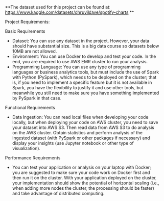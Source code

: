 **The dataset used for this project can be found at: https://www.kaggle.com/datasets/dhruvildave/spotify-charts
**

Project Requirements: 

Basic Requirements
* Dataset: You can use any dataset in the project. However, your data should have substantial size. This is a big data course so datasets below 10MB are not allowed. 
* Environment: You can use Docker to develop and test your code. In the end, you are required to use AWS EMR cluster to run your analysis.
* Programming Language: You can use any type of programming languages or business analytics tools, but must include the use of Spark with Python (PySpark), which needs to be deployed on the cluster; that is, if you need to implement a specific feature but it is not available in Spark, you have the flexibility to justify it and use other tools, but meanwhile you still need to make sure you have something implemented by PySpark in that case. 

Functional Requirements
* Data Ingestion: You can read local files when developing your code locally, but when deploying your code on AWS cluster, you need to save your dataset into AWS S3. Then read data from AWS S3 to do analysis on the AWS cluster. Obtain statistics and perform analysis of the ingested dataset (with PySpark or other packages if necessary) and display your insights (use Jupyter notebook or other type of visualization).

Performance Requirements
* You can test your application or analysis on your laptop with Docker; you are suggested to make sure your code work on Docker first and then run it on the cluster. With your application deployed on the cluster, your implementation should show the potential of horizontal scaling (i.e., when adding more nodes the cluster, the processing should be faster) and take advantage of distributed computing.
